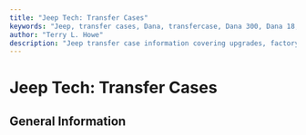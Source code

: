 ```yaml
---
title: "Jeep Tech: Transfer Cases"
keywords: "Jeep, transfer cases, Dana, transfercase, Dana 300, Dana 18, New Process, New Venture"
author: "Terry L. Howe"
description: "Jeep transfer case information covering upgrades, factory options, and essential information."
---
```


# Jeep Tech: Transfer Cases
## General Information